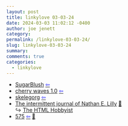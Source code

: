 ```yaml
---
layout: post
title: linkylove 03-03-24
date: 2024-03-03 11:02:12 -0400
author: joe jenett
category: 
permalink: /linkylove-03-03-24/
slug: linkylove-03-03-24
summary: 
comments: true
categories:
  - linkylove
---
```

<ul class="linkylove">
	<li><a title="SugarBlush" href="https://sugarblush.neocities.org/">SugarBlush</a>  <a title="source" href="https://theabsoluterealm.com/"><span style="color:blue;">&#8678;</span></a></li>
	<li><a title="Nikki" href="https://cherrywaves.neocities.org/">cherry waves 1.0</a>  <a title="source" href="https://debtdeath.neocities.org/"><span style="color:blue;">&#8678;</span></a></li>
	<li><a title="skelegorg" href="https://skeleg.org/">skelegorg</a>  <a title="source" href="https://tilde.team/~zinricky/"><span style="color:blue;">&#8678;</span></a></li>
	<li><a title="N.E.Lilly" href="https://journal.lilly.art/">The intermittent journal of Nathan E. Lilly</a> <a href="https://pinboard.in/u:ramblinggit">📌</a><br>&#8618; <a title="The HTML Hobbyist on Neocities" href="https://htmlhobbyist.neocities.org/">The HTML Hobbyist</a></li>
	<li><a title="575 - life in haiku" href="https://575.life/">575</a>  <a title="source" href="https://minweb.site/"><span style="color:blue;">&#8678;</span></a> <a href="https://pinboard.in/u:mikael">📌</a></li>
</ul>
<a href="https://brid.gy/publish/mastodon"></a>